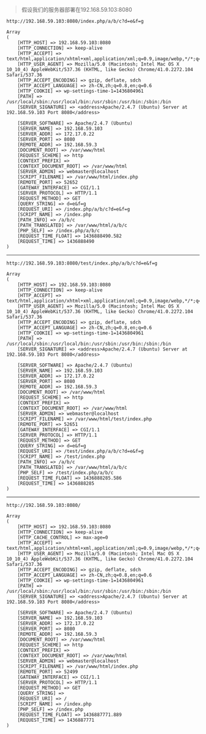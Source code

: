 >假设我们的服务器部署在192.168.59.103:8080

`http://192.168.59.103:8080/index.php/a/b/c?d=e&f=g`

    Array
    (
        [HTTP_HOST] => 192.168.59.103:8080
        [HTTP_CONNECTION] => keep-alive
        [HTTP_ACCEPT] => text/html,application/xhtml+xml,application/xml;q=0.9,image/webp,*/*;q=0.8
        [HTTP_USER_AGENT] => Mozilla/5.0 (Macintosh; Intel Mac OS X 10_10_4) AppleWebKit/537.36 (KHTML, like Gecko) Chrome/41.0.2272.104 Safari/537.36
        [HTTP_ACCEPT_ENCODING] => gzip, deflate, sdch
        [HTTP_ACCEPT_LANGUAGE] => zh-CN,zh;q=0.8,en;q=0.6
        [HTTP_COOKIE] => wp-settings-time-1=1436804961
        [PATH] => /usr/local/sbin:/usr/local/bin:/usr/sbin:/usr/bin:/sbin:/bin
        [SERVER_SIGNATURE] => <address>Apache/2.4.7 (Ubuntu) Server at 192.168.59.103 Port 8080</address>

        [SERVER_SOFTWARE] => Apache/2.4.7 (Ubuntu)
        [SERVER_NAME] => 192.168.59.103
        [SERVER_ADDR] => 172.17.0.22
        [SERVER_PORT] => 8080
        [REMOTE_ADDR] => 192.168.59.3
        [DOCUMENT_ROOT] => /var/www/html
        [REQUEST_SCHEME] => http
        [CONTEXT_PREFIX] => 
        [CONTEXT_DOCUMENT_ROOT] => /var/www/html
        [SERVER_ADMIN] => webmaster@localhost
        [SCRIPT_FILENAME] => /var/www/html/index.php
        [REMOTE_PORT] => 52652
        [GATEWAY_INTERFACE] => CGI/1.1
        [SERVER_PROTOCOL] => HTTP/1.1
        [REQUEST_METHOD] => GET
        [QUERY_STRING] => d=e&f=g
        [REQUEST_URI] => /index.php/a/b/c?d=e&f=g
        [SCRIPT_NAME] => /index.php
        [PATH_INFO] => /a/b/c
        [PATH_TRANSLATED] => /var/www/html/a/b/c
        [PHP_SELF] => /index.php/a/b/c
        [REQUEST_TIME_FLOAT] => 1436888490.582
        [REQUEST_TIME] => 1436888490
    )

---

`http://192.168.59.103:8080/test/index.php/a/b/c?d=e&f=g`

    Array
    (
        [HTTP_HOST] => 192.168.59.103:8080
        [HTTP_CONNECTION] => keep-alive
        [HTTP_ACCEPT] => text/html,application/xhtml+xml,application/xml;q=0.9,image/webp,*/*;q=0.8
        [HTTP_USER_AGENT] => Mozilla/5.0 (Macintosh; Intel Mac OS X 10_10_4) AppleWebKit/537.36 (KHTML, like Gecko) Chrome/41.0.2272.104 Safari/537.36
        [HTTP_ACCEPT_ENCODING] => gzip, deflate, sdch
        [HTTP_ACCEPT_LANGUAGE] => zh-CN,zh;q=0.8,en;q=0.6
        [HTTP_COOKIE] => wp-settings-time-1=1436804961
        [PATH] => /usr/local/sbin:/usr/local/bin:/usr/sbin:/usr/bin:/sbin:/bin
        [SERVER_SIGNATURE] => <address>Apache/2.4.7 (Ubuntu) Server at 192.168.59.103 Port 8080</address>

        [SERVER_SOFTWARE] => Apache/2.4.7 (Ubuntu)
        [SERVER_NAME] => 192.168.59.103
        [SERVER_ADDR] => 172.17.0.22
        [SERVER_PORT] => 8080
        [REMOTE_ADDR] => 192.168.59.3
        [DOCUMENT_ROOT] => /var/www/html
        [REQUEST_SCHEME] => http
        [CONTEXT_PREFIX] => 
        [CONTEXT_DOCUMENT_ROOT] => /var/www/html
        [SERVER_ADMIN] => webmaster@localhost
        [SCRIPT_FILENAME] => /var/www/html/test/index.php
        [REMOTE_PORT] => 52651
        [GATEWAY_INTERFACE] => CGI/1.1
        [SERVER_PROTOCOL] => HTTP/1.1
        [REQUEST_METHOD] => GET
        [QUERY_STRING] => d=e&f=g
        [REQUEST_URI] => /test/index.php/a/b/c?d=e&f=g
        [SCRIPT_NAME] => /test/index.php
        [PATH_INFO] => /a/b/c
        [PATH_TRANSLATED] => /var/www/html/a/b/c
        [PHP_SELF] => /test/index.php/a/b/c
        [REQUEST_TIME_FLOAT] => 1436888285.586
        [REQUEST_TIME] => 1436888285
    )

---

`http://192.168.59.103:8080/`

    Array
    (
        [HTTP_HOST] => 192.168.59.103:8080
        [HTTP_CONNECTION] => keep-alive
        [HTTP_CACHE_CONTROL] => max-age=0
        [HTTP_ACCEPT] => text/html,application/xhtml+xml,application/xml;q=0.9,image/webp,*/*;q=0.8
        [HTTP_USER_AGENT] => Mozilla/5.0 (Macintosh; Intel Mac OS X 10_10_4) AppleWebKit/537.36 (KHTML, like Gecko) Chrome/41.0.2272.104 Safari/537.36
        [HTTP_ACCEPT_ENCODING] => gzip, deflate, sdch
        [HTTP_ACCEPT_LANGUAGE] => zh-CN,zh;q=0.8,en;q=0.6
        [HTTP_COOKIE] => wp-settings-time-1=1436804961
        [PATH] => /usr/local/sbin:/usr/local/bin:/usr/sbin:/usr/bin:/sbin:/bin
        [SERVER_SIGNATURE] => <address>Apache/2.4.7 (Ubuntu) Server at 192.168.59.103 Port 8080</address>

        [SERVER_SOFTWARE] => Apache/2.4.7 (Ubuntu)
        [SERVER_NAME] => 192.168.59.103
        [SERVER_ADDR] => 172.17.0.22
        [SERVER_PORT] => 8080
        [REMOTE_ADDR] => 192.168.59.3
        [DOCUMENT_ROOT] => /var/www/html
        [REQUEST_SCHEME] => http
        [CONTEXT_PREFIX] => 
        [CONTEXT_DOCUMENT_ROOT] => /var/www/html
        [SERVER_ADMIN] => webmaster@localhost
        [SCRIPT_FILENAME] => /var/www/html/index.php
        [REMOTE_PORT] => 52499
        [GATEWAY_INTERFACE] => CGI/1.1
        [SERVER_PROTOCOL] => HTTP/1.1
        [REQUEST_METHOD] => GET
        [QUERY_STRING] => 
        [REQUEST_URI] => /
        [SCRIPT_NAME] => /index.php
        [PHP_SELF] => /index.php
        [REQUEST_TIME_FLOAT] => 1436887771.889
        [REQUEST_TIME] => 1436887771
    )
